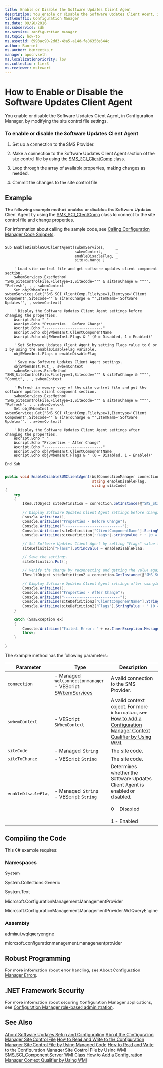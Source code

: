 ```yaml
---
title: Enable or Disable the Software Updates Client Agent
description: You enable or disable the Software Updates Client Agent, in Configuration Manager, by modifying the site control file settings.
titleSuffix: Configuration Manager
ms.date: 09/20/2016
ms.subservice: sdk
ms.service: configuration-manager
ms.topic: how-to
ms.assetid: 6993ac90-2dd3-49a5-a14d-fe86356e644c
author: Banreet
ms.author: banreetkaur
manager: apoorvseth
ms.localizationpriority: low
ms.collection: tier3
ms.reviewer: mstewart
---
```

# How to Enable or Disable the Software Updates Client Agent
You enable or disable the Software Updates Client Agent, in Configuration Manager, by modifying the site control file settings.

### To enable or disable the Software Updates Client Agent

1.  Set up a connection to the SMS Provider.

2.  Make a connection to the Software Updates Client Agent section of the site control file by using the [SMS_SCI_ClientComp](../../develop/reference/core/servers/configure/sms_sci_clientcomp-server-wmi-class.md) class.

3.  Loop through the array of available properties, making changes as needed.

4.  Commit the changes to the site control file.

## Example
 The following example method enables or disables the Software Updates Client Agent by using the [SMS_SCI_ClientComp](../../develop/reference/core/servers/configure/sms_sci_clientcomp-server-wmi-class.md) class to connect to the site control file and change properties.

 For information about calling the sample code, see [Calling Configuration Manager Code Snippets](../../develop/core/understand/calling-code-snippets.md).

```vbs

Sub EnableDisableSUMClientAgent(swbemServices,     _
                                swbemContext,      _
                                enableDisableFlag, _
                                siteToChange )

    ' Load site control file and get software updates client component section.
    swbemServices.ExecMethod "SMS_SiteControlFile.Filetype=1,Sitecode=""" & siteToChange & """", "Refresh", , , swbemContext
    Set objSWbemInst = swbemServices.Get("SMS_SCI_ClientComp.Filetype=1,Itemtype='Client Component',Sitecode='" & siteToChange & "',ItemName='Software Updates'", , swbemContext)

    ' Display the Software Updates Client Agent settings before changing the properties.
    Wscript.Echo " "
    Wscript.Echo "Properties - Before Change"
    Wscript.Echo "---------------------------"
    Wscript.Echo objSWbemInst.ClientComponentName
    Wscript.Echo objSWbemInst.Flags & " (0 = Disabled, 1 = Enabled)"

    ' Set Software Updates Client Agent by setting Flags value to 0 or 1 by using the enableDisableFlag variable.
    objSWbemInst.Flags = enableDisableFlag

    ' Save new Software Updates Client Agent settings.
    objSWbemInst.Put_ , swbemContext
    swbemServices.ExecMethod "SMS_SiteControlFile.Filetype=1,Sitecode=""" & siteToChange & """", "Commit", , , swbemContext

    ' Refresh in-memory copy of the site control file and get the software updates client component section.
    swbemServices.ExecMethod "SMS_SiteControlFile.Filetype=1,Sitecode=""" & siteToChange & """", "Refresh", , , swbemContext
    Set objSWbemInst = swbemServices.Get("SMS_SCI_ClientComp.Filetype=1,Itemtype='Client Component',Sitecode='" & siteToChange & "',ItemName='Software Updates'", , swbemContext)

    ' Display the Software Updates Client Agent settings after changing the properties.
    Wscript.Echo " "
    Wscript.Echo "Properties - After Change"
    Wscript.Echo "---------------------------"
    Wscript.Echo objSWbemInst.ClientComponentName
    Wscript.Echo objSWbemInst.Flags & " (0 = Disabled, 1 = Enabled)"

End Sub

```

```c#

public void EnableDisableSUMClientAgent(WqlConnectionManager connection,
                                        string enableDisableFlag,
                                        string siteCode)
{
    try
    {
        IResultObject siteDefinition = connection.GetInstance(@"SMS_SCI_ClientComp.FileType=1,ItemType='Client Component',SiteCode='" + siteCode + "',ItemName='Software Updates'");

        // Display Software Updates Client Agent settings before changing the properties.
        Console.WriteLine();
        Console.WriteLine("Properties - Before Change");
        Console.WriteLine("---------------------------");
        Console.WriteLine(siteDefinition["ClientComponentName"].StringValue);
        Console.WriteLine(siteDefinition["Flags"].StringValue + " (0 = Disabled, 1 = Enabled)");

        // Set Software Updates Client Agent by setting "Flags" value to 0 or 1 by using the enableDisableFlag variable.
        siteDefinition["Flags"].StringValue = enableDisableFlag;

        // Save the settings.
        siteDefinition.Put();

        // Verify the change by reconnecting and getting the value again.
        IResultObject siteDefinition2 = connection.GetInstance(@"SMS_SCI_ClientComp.FileType=1,ItemType='Client Component',SiteCode='" + siteCode + "',ItemName='Software Updates'");

        // Display Software Updates Client Agent settings after changing the properties.
        Console.WriteLine();
        Console.WriteLine("Properties - After Change");
        Console.WriteLine("--------------------------");
        Console.WriteLine(siteDefinition2["ClientComponentName"].StringValue);
        Console.WriteLine(siteDefinition2["Flags"].StringValue + " (0 = Disabled, 1 = Enabled)");
    }

    catch (SmsException ex)
    {
        Console.WriteLine("Failed. Error: " + ex.InnerException.Message);
        throw;
    }

}

```

 The example method has the following parameters:

|Parameter|Type|Description|
|---------|----|-----------|
|`connection`|-   Managed: `WqlConnectionManager`<br />-   VBScript: [SWbemServices](/windows/win32/wmisdk/swbemservices)|A valid connection to the SMS Provider.|
|`swbemContext`|-   VBScript: `SWbemContext`|A valid context object. For more information, see [How to Add a Configuration Manager Context Qualifier by Using WMI](../../develop/core/understand/how-to-add-a-configuration-manager-context-qualifier-by-using-wmi.md).|
|`siteCode`|-   Managed: `String`|The site code.|
|`siteToChange`|-   VBScript: `String`|The site code.|
|`enableDisableFlag`|-   Managed: `String`<br />-   VBScript: `String`|Determines whether the Software Updates Client Agent is enabled or disabled.<br /><br /> 0 - Disabled<br /><br /> 1 - Enabled|

## Compiling the Code
 This C# example requires:

### Namespaces
 System

 System.Collections.Generic

 System.Text

 Microsoft.ConfigurationManagement.ManagementProvider

 Microsoft.ConfigurationManagement.ManagementProvider.WqlQueryEngine

### Assembly
 adminui.wqlqueryengine

 microsoft.configurationmanagement.managementprovider

## Robust Programming
 For more information about error handling, see [About Configuration Manager Errors](../../develop/core/understand/about-configuration-manager-errors.md).

## .NET Framework Security
 For more information about securing Configuration Manager applications, see [Configuration Manager role-based administration](../../develop/core/servers/configure/role-based-administration.md).

## See Also
 [About Software Updates Setup and Configuration](../../develop/sum/about-software-updates-setup-and-configuration.md)
 [About the Configuration Manager Site Control File](../../develop/core/understand/about-the-configuration-manager-site-control-file.md)
 [How to Read and Write to the Configuration Manager Site Control File by Using Managed Code](../../develop/core/understand/how-to-read-and-write-to-the-site-control-file-by-using-managed-code.md)
 [How to Read and Write to the Configuration Manager Site Control File by Using WMI](../../develop/core/understand/how-to-read-and-write-to-the-site-control-file-by-using-wmi.md)
 [SMS_SCI_Component Server WMI Class](../../develop/reference/core/servers/configure/sms_sci_component-server-wmi-class.md)
 [How to Add a Configuration Manager Context Qualifier by Using WMI](../../develop/core/understand/how-to-add-a-configuration-manager-context-qualifier-by-using-wmi.md)
